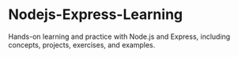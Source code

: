 # Nodejs-Express-Learning
Hands-on learning and practice with Node.js and Express, including concepts, projects, exercises, and examples.
